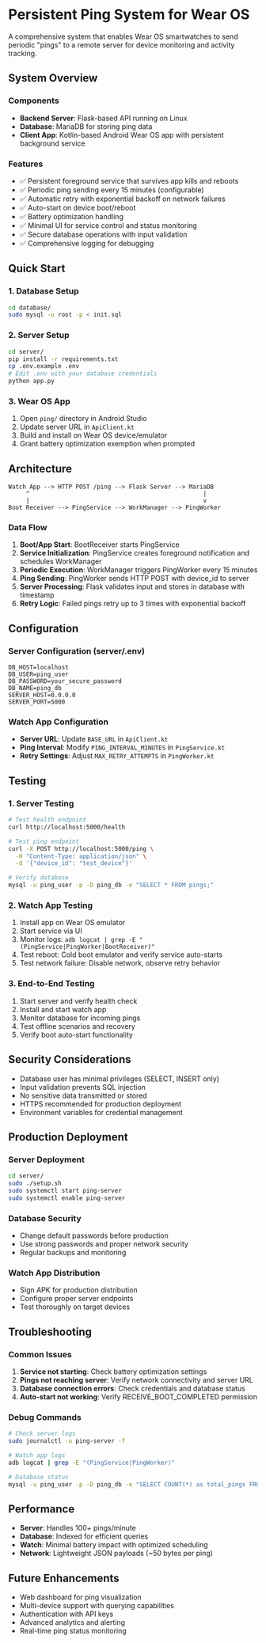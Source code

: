 # Persistent Ping System for Wear OS

A comprehensive system that enables Wear OS smartwatches to send periodic "pings" to a remote server for device monitoring and activity tracking.

## System Overview

### Components
- **Backend Server**: Flask-based API running on Linux
- **Database**: MariaDB for storing ping data
- **Client App**: Kotlin-based Android Wear OS app with persistent background service

### Features
- ✅ Persistent foreground service that survives app kills and reboots
- ✅ Periodic ping sending every 15 minutes (configurable)
- ✅ Automatic retry with exponential backoff on network failures
- ✅ Auto-start on device boot/reboot
- ✅ Battery optimization handling
- ✅ Minimal UI for service control and status monitoring
- ✅ Secure database operations with input validation
- ✅ Comprehensive logging for debugging

## Quick Start

### 1. Database Setup
```bash
cd database/
sudo mysql -u root -p < init.sql
```

### 2. Server Setup
```bash
cd server/
pip install -r requirements.txt
cp .env.example .env
# Edit .env with your database credentials
python app.py
```

### 3. Wear OS App
1. Open `ping/` directory in Android Studio
2. Update server URL in `ApiClient.kt`
3. Build and install on Wear OS device/emulator
4. Grant battery optimization exemption when prompted

## Architecture

```
Watch App --> HTTP POST /ping --> Flask Server --> MariaDB
     ^                                                 |
     |                                                 v
Boot Receiver --> PingService --> WorkManager --> PingWorker
```

### Data Flow
1. **Boot/App Start**: BootReceiver starts PingService
2. **Service Initialization**: PingService creates foreground notification and schedules WorkManager
3. **Periodic Execution**: WorkManager triggers PingWorker every 15 minutes
4. **Ping Sending**: PingWorker sends HTTP POST with device_id to server
5. **Server Processing**: Flask validates input and stores in database with timestamp
6. **Retry Logic**: Failed pings retry up to 3 times with exponential backoff

## Configuration

### Server Configuration (server/.env)
```env
DB_HOST=localhost
DB_USER=ping_user
DB_PASSWORD=your_secure_password
DB_NAME=ping_db
SERVER_HOST=0.0.0.0
SERVER_PORT=5000
```

### Watch App Configuration
- **Server URL**: Update `BASE_URL` in `ApiClient.kt`
- **Ping Interval**: Modify `PING_INTERVAL_MINUTES` in `PingService.kt`
- **Retry Settings**: Adjust `MAX_RETRY_ATTEMPTS` in `PingWorker.kt`

## Testing

### 1. Server Testing
```bash
# Test health endpoint
curl http://localhost:5000/health

# Test ping endpoint
curl -X POST http://localhost:5000/ping \
  -H "Content-Type: application/json" \
  -d '{"device_id": "test_device"}'

# Verify database
mysql -u ping_user -p -D ping_db -e "SELECT * FROM pings;"
```

### 2. Watch App Testing
1. Install app on Wear OS emulator
2. Start service via UI
3. Monitor logs: `adb logcat | grep -E "(PingService|PingWorker|BootReceiver)"`
4. Test reboot: Cold boot emulator and verify service auto-starts
5. Test network failure: Disable network, observe retry behavior

### 3. End-to-End Testing
1. Start server and verify health check
2. Install and start watch app
3. Monitor database for incoming pings
4. Test offline scenarios and recovery
5. Verify boot auto-start functionality

## Security Considerations

- Database user has minimal privileges (SELECT, INSERT only)
- Input validation prevents SQL injection
- No sensitive data transmitted or stored
- HTTPS recommended for production deployment
- Environment variables for credential management

## Production Deployment

### Server Deployment
```bash
cd server/
sudo ./setup.sh
sudo systemctl start ping-server
sudo systemctl enable ping-server
```

### Database Security
- Change default passwords before production
- Use strong passwords and proper network security
- Regular backups and monitoring

### Watch App Distribution
- Sign APK for production distribution
- Configure proper server endpoints
- Test thoroughly on target devices

## Troubleshooting

### Common Issues
1. **Service not starting**: Check battery optimization settings
2. **Pings not reaching server**: Verify network connectivity and server URL
3. **Database connection errors**: Check credentials and database status
4. **Auto-start not working**: Verify RECEIVE_BOOT_COMPLETED permission

### Debug Commands
```bash
# Check server logs
sudo journalctl -u ping-server -f

# Watch app logs
adb logcat | grep -E "(PingService|PingWorker)"

# Database status
mysql -u ping_user -p -D ping_db -e "SELECT COUNT(*) as total_pings FROM pings;"
```

## Performance

- **Server**: Handles 100+ pings/minute
- **Database**: Indexed for efficient queries
- **Watch**: Minimal battery impact with optimized scheduling
- **Network**: Lightweight JSON payloads (~50 bytes per ping)

## Future Enhancements

- Web dashboard for ping visualization
- Multi-device support with querying capabilities
- Authentication with API keys
- Advanced analytics and alerting
- Real-time ping status monitoring